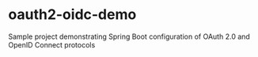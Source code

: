 # oauth2-oidc-demo
Sample project demonstrating Spring Boot configuration of OAuth 2.0 and OpenID Connect protocols
